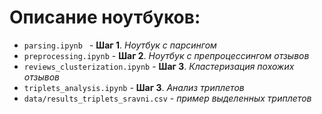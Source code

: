# Описание ноутбуков:


-  `parsing.ipynb ` - **Шаг 1**. *Ноутбук с парсингом*
-  ` preprocessing.ipynb ` - **Шаг 2**. *Ноутбук с препроцессингом отзывов*
-  `reviews_clusterization.ipynb` - **Шаг 3**. *Кластеризация похожих отзывов*
-  `triplets_analysis.ipynb` - **Шаг 3**. *Анализ триплетов*
-  `data/results_triplets_sravni.csv` - *пример выделенных триплетов*
